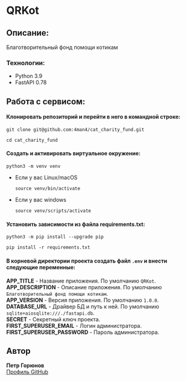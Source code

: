 # QRKot

## Описание:
Благотворительный фонд помощи котикам

### Технологии:
- Python 3.9
- FastAPI 0.78

## Работа с сервисом:

#### Клонировать репозиторий и перейти в него в командной строке:
```shell
git clone git@github.com:4man4/cat_charity_fund.git
```
```shell
cd cat_charity_fund
```

#### Cоздать и активировать виртуальное окружение:
```shell
python3 -m venv venv
```
* Если у вас Linux/macOS
    ```shell
    source venv/bin/activate
    ```
* Если у вас windows
    ```shell
    source venv/scripts/activate
    ```

#### Установить зависимости из файла requirements.txt:
```shell
python3 -m pip install --upgrade pip
```
```shell
pip install -r requirements.txt
```

#### В корневой директории проекта создать файл `.env` и внести следующие переменные:
__APP_TITLE__ - Название приложения. По умолчанию `QRKot`.<br>
__APP_DESCRIPTION__ - Описание приложения. По умолчанию `Благотворительный фонд помощи котикам`.<br>
__APP_VERSION__ - Версия приложения. По умолчанию `1.0.0`.<br>
__DATABASE_URL__ - Драйвер БД и путь к ней. По умолчанию `sqlite+aiosqlite:///./fastapi.db`.<br>
__SECRET__ - Секретный ключ проекта.<br>
__FIRST_SUPERUSER_EMAIL__ - Логин администратора.<br>
__FIRST_SUPERUSER_PASSWORD__ - Пароль администратора.<br>

## Автор
**Петр Горюнов**  
[Профиль GitHub](https://github.com/4man4)

